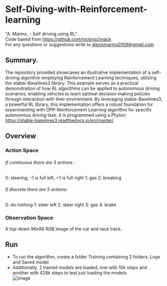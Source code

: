 # Self-Diving-with-Reinforcement-learning

"A. Marino, - Self driving using RL".  
Code based from https://github.com/nicknochnack  
For any questions or suggestions write to alexismarino0109@gmail.com

## Summary.

The repository provided showcases an illustrative implementation of a self-driving algorithm employing Reinforcement Learning techniques, utilizing the stable-Baselines3 library. This example serves as a practical demonstration of how RL algorithms can be applied to autonomous driving scenarios, enabling vehicles to learn optimal decision-making policies through interaction with their environment. By leveraging stable-Baselines3, a powerful RL library, this implementation offers a robust foundation for experimenting with OPP-Reinforcement Learning algorithm for specific autonomous driving task. it is programmed using a Phyton  
https://stable-baselines3.readthedocs.io/en/master/

## Overview

### Action Space

###### If continuous there are 3 actions :

0: steering, -1 is full left, +1 is full right
1: gas
2: breaking

###### If discrete there are 5 actions:

0: do nothing
1: steer left
2: steer right
3: gas
4: brake

###  Observation Space

A top-down 96x96 RGB image of the car and race track.

## Run
- To run the algorithm,  create a folder Training containing 2 folders: Logs and Saved model
- Additionally, 2 trained models are loaded, one with 10k steps and another with 428k steps to test just loading the models.  
![image](https://github.com/fercho-0109/Self-Diving-with-Reinforcement-learning/assets/40362695/596d7dcd-090c-4c59-adc4-306dca4eea99)

